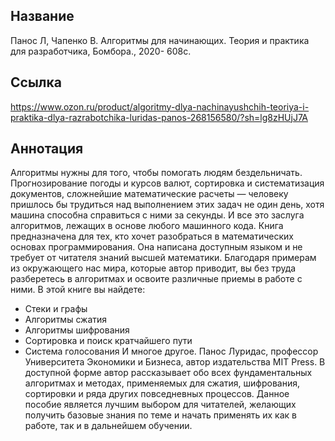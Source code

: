 ## Название

Панос Л, Чапенко В. Алгоритмы для начинающих. Теория и практика для разработчика, Бомбора., 2020- 608с.
 
## Ссылка
https://www.ozon.ru/product/algoritmy-dlya-nachinayushchih-teoriya-i-praktika-dlya-razrabotchika-luridas-panos-268156580/?sh=lg8zHUjJ7A

## Аннотация
Алгоритмы нужны для того, чтобы помогать людям бездельничать. Прогнозирование погоды и курсов валют, сортировка и систематизация документов, сложнейшие математические расчеты — человеку пришлось бы трудиться над выполнением этих задач не один день, хотя машина способна справиться с ними за секунды. И все это заслуга алгоритмов, лежащих в основе любого машинного кода.
Книга предназначена для тех, кто хочет разобраться в математических основах программирования. Она написана доступным языком и не требует от читателя знаний высшей математики. Благодаря примерам из окружающего нас мира, которые автор приводит, вы без труда разберетесь в алгоритмах и освоите различные приемы в работе с ними. В этой книге вы найдете:
- Стеки и графы
- Алгоритмы сжатия
- Алгоритмы шифрования
- Сортировка и поиск кратчайшего пути
- Система голосования
И многое другое.
Панос Луридас, профессор Университета Экономики и Бизнеса, автор издательства MIT Press. В доступной форме автор рассказывает обо всех фундаментальных алгоритмах и методах, применяемых для сжатия, шифрования, сортировки и ряда других повседневных процессов. Данное пособие является лучшим выбором для читателей, желающих получить базовые знания по теме и начать применять их как в работе, так и в дальнейшем обучении.

